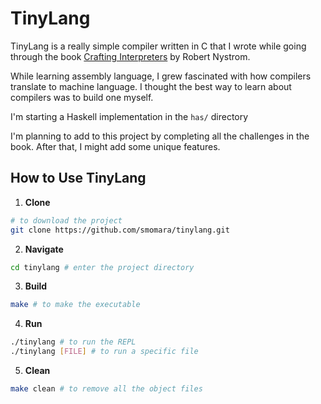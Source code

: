 # TinyLang

TinyLang is a really simple compiler written in C that I wrote while going through the book [Crafting Interpreters](https://craftinginterpreters.com/) by Robert Nystrom.

While learning assembly language, I grew fascinated with how compilers translate to machine language. I thought the best way to learn about compilers was to build one myself.

I'm starting a Haskell implementation in the `has/` directory

I'm planning to add to this project by completing all the challenges in the book. After that, I might add some unique features.

## How to Use TinyLang
1. **Clone**
```bash
# to download the project
git clone https://github.com/smomara/tinylang.git

```
2. **Navigate**
```bash
cd tinylang # enter the project directory
```
3. **Build**
```bash
make # to make the executable
```
4. **Run**
```bash
./tinylang # to run the REPL
./tinylang [FILE] # to run a specific file
```
5. **Clean**
```bash
make clean # to remove all the object files
```